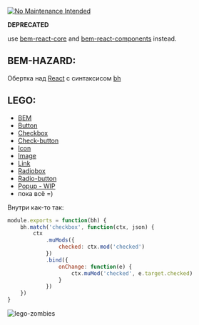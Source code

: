 [![No Maintenance Intended](http://unmaintained.tech/badge.svg)](http://unmaintained.tech/)

**DEPRECATED**

use [bem-react-core](https://github.com/bem/bem-react-core) and [bem-react-components](https://github.com/bem/bem-react-components) instead.

## BEM-HAZARD:
Обертка над [React](https://facebook.github.io) с синтаксисом [bh](https://github.com/bem/bh)

## LEGO:
* [BEM](http://yeti-or.github.io/bem-hazard/bem.html)
* [Button](http://yeti-or.github.io/bem-hazard/button2.html)
* [Checkbox](http://yeti-or.github.io/bem-hazard/checkbox.html)
* [Check-button](http://yeti-or.github.io/bem-hazard/check-button.html)
* [Icon](http://yeti-or.github.io/bem-hazard/icon.html)
* [Image](http://yeti-or.github.io/bem-hazard/image.html)
* [Link](http://yeti-or.github.io/bem-hazard/link.html)
* [Radiobox](http://yeti-or.github.io/bem-hazard/radiobox.html)
* [Radio-button](http://yeti-or.github.io/bem-hazard/radio-button.html)
* [Popup - WIP](http://yeti-or.github.io/bem-hazard/popup.html)
* пока всё =)

Внутри как-то так:
```javascript
module.exports = function(bh) {
    bh.match('checkbox', function(ctx, json) {
        ctx
            .muMods({
                checked: ctx.mod('checked')
            })
            .bind({
                onChange: function(e) {
                    ctx.muMod('checked', e.target.checked)
                }
            })
    })
}
```

![lego-zombies](https://cloud.githubusercontent.com/assets/1813468/9577293/1586324a-4fe8-11e5-875a-5380fb0d4202.jpg)
